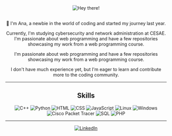 <div align="center">
  <img src="https://media.giphy.com/media/cJSDRt8csBx0A7YFfh/giphy.gif" alt="Hey there!">
</div>

<br> 

<p align="center">👋 I'm Ana, a newbie in the world of coding and started my journey last year. </p>

<p align="center"> Currently, I'm studying cybersecurity and network administration at CESAE. I'm passionate about web programming and have a few repositories showcasing my work from a web programming course.</p>

<p align="center"> I'm passionate about web programming and have a few repositories showcasing my work from a web programming course.</p>

<p align="center"> I don't have much experience yet, but I'm eager to learn and contribute more to the coding community.</p>

<hr> 

<h2 align="center">Skills</h2>

<div align="center">
  <img src="https://img.shields.io/badge/-C++-blue?style=for-the-badge&logo=c%2B%2B&logoColor=white" alt="C++">
  <img src="https://img.shields.io/badge/-Python-blue?style=for-the-badge&logo=python&logoColor=white" alt="Python">
  <img src="https://img.shields.io/badge/-HTML-blue?style=for-the-badge&logo=html5&logoColor=white" alt="HTML">
  <img src="https://img.shields.io/badge/-CSS-blue?style=for-the-badge&logo=css3&logoColor=white" alt="CSS">
  <img src="https://img.shields.io/badge/-JavaScript-blue?style=for-the-badge&logo=javascript&logoColor=white" alt="JavaScript">
  <img src="https://img.shields.io/badge/-Linux-blue?style=for-the-badge&logo=linux&logoColor=white" alt="Linux">
  <img src="https://img.shields.io/badge/-Windows-blue?style=for-the-badge&logo=windows&logoColor=white" alt="Windows">
  <img src="https://img.shields.io/badge/-Cisco%20Packet%20Tracer-blue?style=for-the-badge&logo=cisco&logoColor=white" alt="Cisco Packet Tracer">
  <img src="https://img.shields.io/badge/-SQL-blue?style=for-the-badge&logo=mysql&logoColor=white" alt="SQL">
  <img src="https://img.shields.io/badge/-PHP-blue?style=for-the-badge&logo=php&logoColor=white" alt="PHP">
</div>

<hr> 

<div align="center">
  <a href="https://www.linkedin.com/in/anatx/">
    <img src="https://img.shields.io/badge/-LinkedIn-blue?style=for-the-badge&logo=LinkedIn&logoColor=white" alt="LinkedIn">
  </a>
</div>
